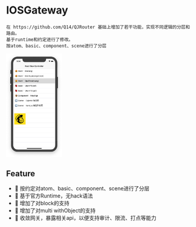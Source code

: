 # IOSGateway
```text
在 https://github.com/Q14/QJRouter 基础上增加了若干功能，实现不同逻辑的分层和路由。
基于runtime和约定进行了修改。
按atom、basic、component、scene进行了分层
```

<img src="ReadDemo.jpg" width="30%"/>

## Feature
- 🎉 按约定对atom、basic、component、scene进行了分层
- 🎉 基于官方Runtime，无hack语法
- 🎉 增加了对block的支持
- 🎉 增加了对multi withObject的支持
- 🎉 收敛网关，暴露相关api，以便支持审计、限流、打点等能力
